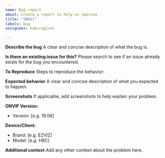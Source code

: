 ```yaml
---
name: Bug report
about: Create a report to help us improve
title: "[BUG]"
labels: bug
assignees: kaburagisec

---
```


**Describe the bug**
A clear and concise description of what the bug is.

**Is there an existing issue for this?**
Please search to see if an issue already exists for the bug you encountered.

**To Reproduce**
Steps to reproduce the behavior:

**Expected behavior**
A clear and concise description of what you expected to happen.

**Screenshots**
If applicable, add screenshots to help explain your problem.

**ONVIF Version:**
 - Version: [e.g. 19.06]

**Device/Client:**
 - Brand: [e.g. EZVIZ]
 - Model: [e.g. H8C]

**Additional context**
Add any other context about the problem here.
